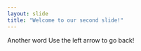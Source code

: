 ```yaml
---
layout: slide
title: "Welcome to our second slide!"
---
```

Another word
Use the left arrow to go back!
